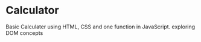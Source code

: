 # Calculator

  Basic Calculater using HTML, CSS and one function in JavaScript. exploring DOM concepts
